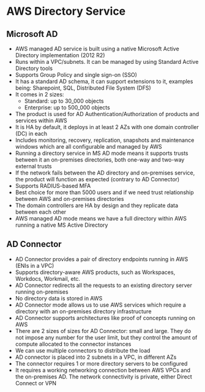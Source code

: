 # AWS Directory Service

## Microsoft AD

- AWS managed AD service is built using a native Microsoft Active Directory implementation (2012 R2)
- Runs within a VPC/subnets. It can be managed by using Standard Active Directory tools
- Supports Group Policy and single sign-on (SSO)
- It has a standard AD schema, it can support extensions to it, examples being: Sharepoint, SQL, Distributed File System (DFS)
- It comes in 2 sizes:
    - Standard: up to 30_000 objects
    - Enterprise: up to 500_000 objects
- The product is used for AD Authentication/Authorization of products and services within AWS
- It is HA by default, it deploys in at least 2 AZs with one domain controller (DC) in each
- Includes monitoring, recovery, replication, snapshots and maintenance windows which are all configurable and managed by AWS
- Running a directory service in MS AD mode means it supports trusts between it an on-premises directories, both one-way and two-way external trusts
- If the network fails between the AD directory and on-premises service, the product will function as expected (contrary to AD Connector)
- Supports RADIUS-based MFA
- Best choice for more than 5000 users and if we need trust relationship between AWS and on-premises directories
- The domain controllers are HA by design and they replicate data between each other
- AWS managed AD mode means we have a full directory within AWS running a native MS Active Directory

## AD Connector

- AD Connector provides a pair of directory endpoints running in AWS (ENIs in a VPC)
- Supports directory-aware AWS products, such as Workspaces, Workdocs, Workmail, etc.
- AD Connector redirects all the requests to an existing directory server running on-premises
- No directory data is stored in AWS
- AD Connector mode allows us to use AWS services which require a directory with an on-premises directory infrastructure
- AD Connector supports architectures like proof of concepts running on AWS
- There are 2 sizes of sizes for AD Connector: small and large. They do not impose any number for the user limit, but they control the amount of compute allocated to the connector instances
- We can use multiple connectors to distribute the load
- AD connector is placed into 2 subnets in a VPC, in different AZs
- The connector requires 1 or more directory servers to be configured
- It requires a working networking connection between AWS VPCs and the on-premises AD. The network connectivity is private, either Direct Connect or VPN